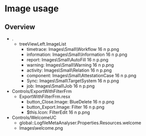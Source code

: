 # Image usage
## Overview

 * .
   * treeViewLeft.ImageList
     - timetrace: 	Images\Small\Workflow 16 n p.png
	 - information:	Images\Small\Information 16 n p.png
	 - report:		Images\Small\AutoFill 16 n p.png
	 - warning:		Images\Small\Warning 16 n p.png
	 - activity:	Images\Small\Relation 16 n p.png
	 - component:	Images\Small\AttestationCase 16 n p.png
	 - Sync:		Images\Small\TargetSystem 16 n p.png
	 - job:			Images\Small\Job 16 n p.png
 * Controls/ExportWithFilterFrm
   * ExportWithFilterFrm.resx
     - button_Close.Image:	BlueDelete 16 n p.png
	 - button_Export.Image:	Filter 16 n p.png
	 - $this.Icon:			FilterEdit 16 n p.png
 * Controls/WelcomeUC
   *  global::LogfileMetaAnalyser.Properties.Resources.welcome
     - Images\welcome.png